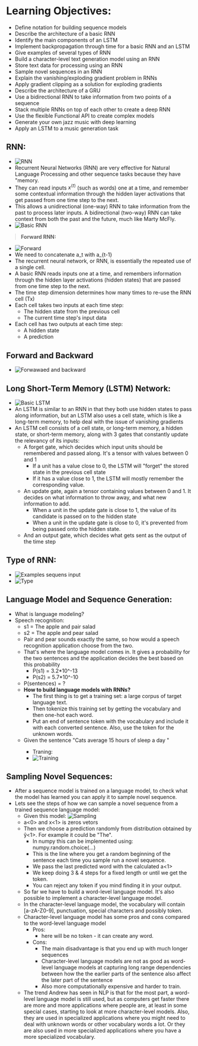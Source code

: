 # **Learning Objectives:**
  + Define notation for building sequence models
  + Describe the architecture of a basic RNN
  + Identify the main components of an LSTM
  + Implement backpropagation through time for a basic RNN and an LSTM
  + Give examples of several types of RNN
  + Build a character-level text generation model using an RNN
  + Store text data for processing using an RNN
  + Sample novel sequences in an RNN
  + Explain the vanishing/exploding gradient problem in RNNs
  + Apply gradient clipping as a solution for exploding gradients
  + Describe the architecture of a GRU
  + Use a bidirectional RNN to take information from two points of a sequence
  + Stack multiple RNNs on top of each other to create a deep RNN
  + Use the flexible Functional API to create complex models
  + Generate your own jazz music with deep learning
  + Apply an LSTM to a music generation task

## **RNN:**
  + ![RNN](https://github.com/denotevn/Deep-Learning-Specialization-Coursera/blob/main/C5%20-%20Sequence%20Models/Week%201/images/RNN.png)
  + Recurrent Neural Networks (RNN) are very effective for Natural Language Processing and other sequence tasks because they have "memory.
  + They can read inputs $x^{\langle t \rangle}$ (such as words) one at a time, and remember some contextual information through the hidden layer activations that get passed from one time step to the next.
  + This allows a unidirectional (one-way) RNN to take information from the past to process later inputs. A bidirectional (two-way) RNN can take context from both the past and the future, much like Marty McFly.
  + ![Basic RNN](https://github.com/denotevn/Deep-Learning-Specialization-Coursera/blob/main/C5%20-%20Sequence%20Models/Week%201/images/Basic%20RNN.png)
> **Forward RNN:**
  + ![Forward](https://github.com/denotevn/Deep-Learning-Specialization-Coursera/blob/main/C5%20-%20Sequence%20Models/Week%201/images/Forward%20RNN.png)
  + We need to concatenate a_t with a_{t-1}
  + The recurrent neural network, or RNN, is essentially the repeated use of a single cell.
  + A basic RNN reads inputs one at a time, and remembers information through the hidden layer activations (hidden states) that are passed from one time step to the next.
  + The time step dimension determines how many times to re-use the RNN cell (Tx)
  + Each cell takes two inputs at each time step:
     + The hidden state from the previous cell
     + The current time step's input data
  + Each cell has two outputs at each time step:
     + A hidden state
     + A prediction
## **Forward and Backward**
  + ![Forwawaed and backward](https://github.com/denotevn/Deep-Learning-Specialization-Coursera/blob/main/C5%20-%20Sequence%20Models/Week%201/images/Forward%20and%20Backward%20RNN.png)

## **Long Short-Term Memory (LSTM) Network:**
  + ![Basic LSTM](https://github.com/denotevn/Deep-Learning-Specialization-Coursera/blob/main/C5%20-%20Sequence%20Models/Week%201/images/LSTM.png)
  + An LSTM is similar to an RNN in that they both use hidden states to pass along information, but an LSTM also uses a cell state, which is like a long-term memory, to help deal with the issue of vanishing gradients
  + An LSTM cell consists of a cell state, or long-term memory, a hidden state, or short-term memory, along with 3 gates that constantly update the relevancy of its inputs:
    + A forget gate, which decides which input units should be remembered and passed along. It's a tensor with values between 0 and 1
      + If a unit has a value close to 0, the LSTM will "forget" the stored state in the previous cell state
      + If it has a value close to 1, the LSTM will mostly remember the corresponding value.
    + An update gate, again a tensor containing values between 0 and 1. It decides on what information to throw away, and what new information to add.
      + When a unit in the update gate is close to 1, the value of its candidate is passed on to the hidden state
      + When a unit in the update gate is close to 0, it's prevented from being passed onto the hidden state.
    + And an output gate, which decides what gets sent as the output of the time step
## **Type of RNN:**
  + ![Examples sequens input](https://github.com/denotevn/Deep-Learning-Specialization-Coursera/blob/main/C5%20-%20Sequence%20Models/Week%201/images/Examples%20sequens%20model.png)
  + ![Type](https://github.com/denotevn/Deep-Learning-Specialization-Coursera/blob/main/C5%20-%20Sequence%20Models/Week%201/images/Type%20RNN.png)

## **Language Model and Sequence Generation:**
  + What is language modeling?
  + Speech recognition:
    + s1 = The apple and pair salad
    + s2 = The apple and pear salad
    + Pair and pear sounds exactly the same, so how would a speech recognition application choose from the two.
    + That's where the language model comes in. It gives a probability for the two sentences and the application decides the best based on this probability
      + P(s1) = 3.2*10^-13
      + P(s2) = 5.7*10^-10
    + P(sentences) = ?
    + **How to build language models with RNNs?**
      + The first thing is to get a training set: a large corpus of target language text.
      + Then tokenize this training set by getting the vocabulary and then one-hot each word.
      + Put an end of sentence token <EOS> with the vocabulary and include it with each converted sentence. Also, use the token <UNK> for the unknown words.
    + Given the sentence "Cats average 15 hours of sleep a day <EOS>"
      + Traning: 
      + ![Training](https://github.com/denotevn/Deep-Learning-Specialization-Coursera/blob/main/C5%20-%20Sequence%20Models/Week%201/images/Training%20with%20RNN.png)
## **Sampling Novel Sequences:**
  + After a sequence model is trained on a language model, to check what the model has learned you can apply it to sample novel sequence.
  + Lets see the steps of how we can sample a novel sequence from a trained sequence language model:
    + Given this model:
    ![Sampling]()
    + a<0> and x<1> is zeros vetors
    + Then we choose a prediction randomly from distribution obtained by ŷ<1>. For example it could be "The".
      + In numpy this can be implemented using: numpy.random.choice(...)
      + This is the line where you get a random beginning of the sentence each time you sample run a novel sequence.
      + We pass the last predicted word with the calculated a<1>
      + We keep doing 3 & 4 steps for a fixed length or until we get the <EOS> token.
      + You can reject any <UNK> token if you mind finding it in your output.
    + So far we have to build a word-level language model. It's also possible to implement a character-level language model.
    + In the character-level language model, the vocabulary will contain [a-zA-Z0-9], punctuation, special characters and possibly token.
    + Character-level language model has some pros and cons compared to the word-level language model
      + Pros:
        + here will be no <UNK> token - it can create any word.
      + Cons:
        + The main disadvantage is that you end up with much longer sequences
        + Character-level language models are not as good as word-level language models at capturing long range dependencies between how the the earlier parts of the sentence also affect the later part of the sentence
        + Also more computationally expensive and harder to train.
    + The trend Andrew has seen in NLP is that for the most part, a word-level language model is still used, but as computers get faster there are more and more applications where people are, at least in some special cases, starting to look at more character-level models. Also, they are used in specialized applications where you might need to deal with unknown words or other vocabulary words a lot. Or they are also used in more specialized applications where you have a more specialized vocabulary.


